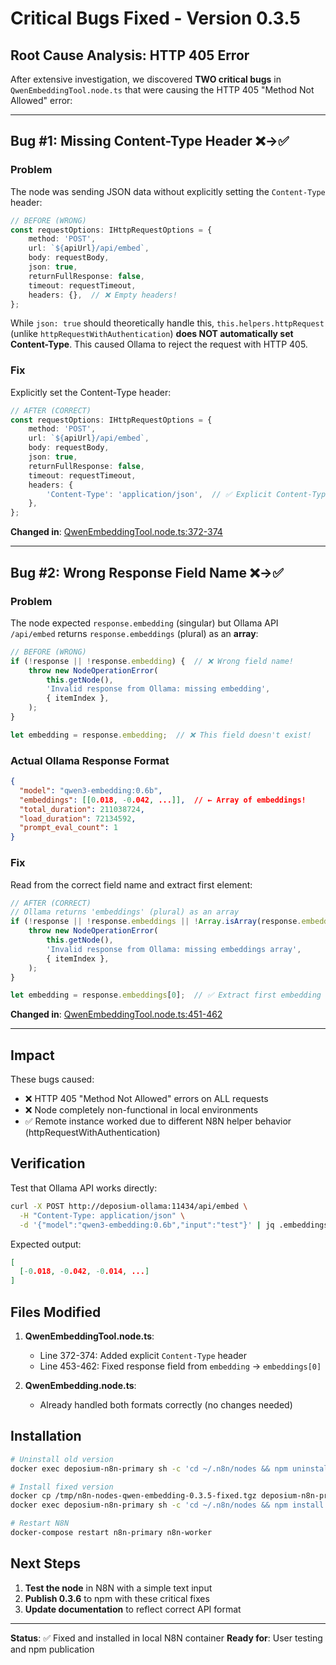 # Critical Bugs Fixed - Version 0.3.5

## Root Cause Analysis: HTTP 405 Error

After extensive investigation, we discovered **TWO critical bugs** in `QwenEmbeddingTool.node.ts` that were causing the HTTP 405 "Method Not Allowed" error:

---

## Bug #1: Missing Content-Type Header ❌→✅

### Problem
The node was sending JSON data without explicitly setting the `Content-Type` header:

```typescript
// BEFORE (WRONG)
const requestOptions: IHttpRequestOptions = {
    method: 'POST',
    url: `${apiUrl}/api/embed`,
    body: requestBody,
    json: true,
    returnFullResponse: false,
    timeout: requestTimeout,
    headers: {},  // ❌ Empty headers!
};
```

While `json: true` should theoretically handle this, `this.helpers.httpRequest` (unlike `httpRequestWithAuthentication`) **does NOT automatically set Content-Type**. This caused Ollama to reject the request with HTTP 405.

### Fix
Explicitly set the Content-Type header:

```typescript
// AFTER (CORRECT)
const requestOptions: IHttpRequestOptions = {
    method: 'POST',
    url: `${apiUrl}/api/embed`,
    body: requestBody,
    json: true,
    returnFullResponse: false,
    timeout: requestTimeout,
    headers: {
        'Content-Type': 'application/json',  // ✅ Explicit Content-Type!
    },
};
```

**Changed in**: [QwenEmbeddingTool.node.ts:372-374](../nodes/QwenEmbeddingTool/QwenEmbeddingTool.node.ts#L372-L374)

---

## Bug #2: Wrong Response Field Name ❌→✅

### Problem
The node expected `response.embedding` (singular) but Ollama API `/api/embed` returns `response.embeddings` (plural) as an **array**:

```typescript
// BEFORE (WRONG)
if (!response || !response.embedding) {  // ❌ Wrong field name!
    throw new NodeOperationError(
        this.getNode(),
        'Invalid response from Ollama: missing embedding',
        { itemIndex },
    );
}

let embedding = response.embedding;  // ❌ This field doesn't exist!
```

### Actual Ollama Response Format
```json
{
  "model": "qwen3-embedding:0.6b",
  "embeddings": [[0.018, -0.042, ...]],  // ← Array of embeddings!
  "total_duration": 211038724,
  "load_duration": 72134592,
  "prompt_eval_count": 1
}
```

### Fix
Read from the correct field name and extract first element:

```typescript
// AFTER (CORRECT)
// Ollama returns 'embeddings' (plural) as an array
if (!response || !response.embeddings || !Array.isArray(response.embeddings) || response.embeddings.length === 0) {
    throw new NodeOperationError(
        this.getNode(),
        'Invalid response from Ollama: missing embeddings array',
        { itemIndex },
    );
}

let embedding = response.embeddings[0];  // ✅ Extract first embedding from array!
```

**Changed in**: [QwenEmbeddingTool.node.ts:451-462](../nodes/QwenEmbeddingTool/QwenEmbeddingTool.node.ts#L451-L462)

---

## Impact

These bugs caused:
- ❌ HTTP 405 "Method Not Allowed" errors on ALL requests
- ❌ Node completely non-functional in local environments
- ✅ Remote instance worked due to different N8N helper behavior (httpRequestWithAuthentication)

## Verification

Test that Ollama API works directly:

```bash
curl -X POST http://deposium-ollama:11434/api/embed \
  -H "Content-Type: application/json" \
  -d '{"model":"qwen3-embedding:0.6b","input":"test"}' | jq .embeddings
```

Expected output:
```json
[
  [-0.018, -0.042, -0.014, ...]
]
```

## Files Modified

1. **QwenEmbeddingTool.node.ts**:
   - Line 372-374: Added explicit `Content-Type` header
   - Line 453-462: Fixed response field from `embedding` → `embeddings[0]`

2. **QwenEmbedding.node.ts**:
   - Already handled both formats correctly (no changes needed)

## Installation

```bash
# Uninstall old version
docker exec deposium-n8n-primary sh -c 'cd ~/.n8n/nodes && npm uninstall n8n-nodes-qwen-embedding'

# Install fixed version
docker cp /tmp/n8n-nodes-qwen-embedding-0.3.5-fixed.tgz deposium-n8n-primary:/tmp/
docker exec deposium-n8n-primary sh -c 'cd ~/.n8n/nodes && npm install /tmp/n8n-nodes-qwen-embedding-0.3.5-fixed.tgz'

# Restart N8N
docker-compose restart n8n-primary n8n-worker
```

## Next Steps

1. **Test the node** in N8N with a simple text input
2. **Publish 0.3.6** to npm with these critical fixes
3. **Update documentation** to reflect correct API format

---

**Status**: ✅ Fixed and installed in local N8N container
**Ready for**: User testing and npm publication
